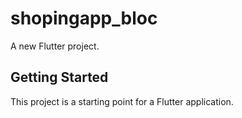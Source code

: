 # shopingapp_bloc

A new Flutter project.

## Getting Started

This project is a starting point for a Flutter application.
